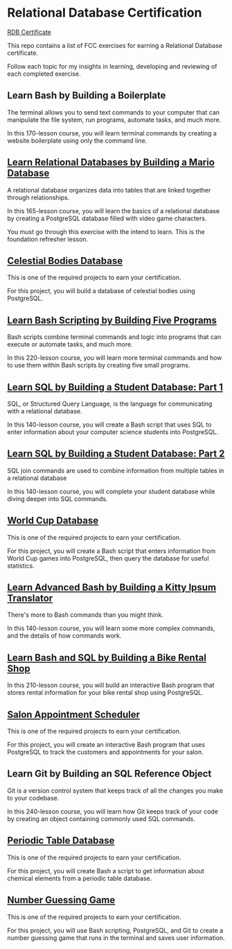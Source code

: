 # Relational Database Certification

[RDB Certificate](https://www.freecodecamp.org/certification/marknltv/relational-database-v8)

This repo contains a list of FCC exercises for earning a Relational Database certificate.  

Follow each topic for my insights in learning, developing and reviewing of each completed exercise.  

## Learn Bash by Building a Boilerplate

The terminal allows you to send text commands to your computer that can manipulate the file system, run programs, automate tasks, and much more.

In this 170-lesson course, you will learn terminal commands by creating a website boilerplate using only the command line.

## [Learn Relational Databases by Building a Mario Database](https://github.com/hurricanemark/relational_database/tree/main/BuildingMarioBrosDatabase#building-mario-bros-database)

A relational database organizes data into tables that are linked together through relationships.

In this 165-lesson course, you will learn the basics of a relational database by creating a PostgreSQL database filled with video game characters.

You must go through this exercise with the intend to learn.  This is the foundation refresher lesson. 

## [Celestial Bodies Database](https://github.com/hurricanemark/relational_database/tree/main/BuildACelestialDatabase#building-a-celestial-bodies-database)

This is one of the required projects to earn your certification.

For this project, you will build a database of celestial bodies using PostgreSQL.

## [Learn Bash Scripting by Building Five Programs](https://github.com/hurricanemark/relational_database/tree/main/bash_scripts#bash-scripting)

Bash scripts combine terminal commands and logic into programs that can execute or automate tasks, and much more.

In this 220-lesson course, you will learn more terminal commands and how to use them within Bash scripts by creating five small programs.

## [Learn SQL by Building a Student Database: Part 1](https://github.com/hurricanemark/relational_database/tree/main/BuildDatabaseFromCSVFiles#building-a-student-database-from-csv-file)

SQL, or Structured Query Language, is the language for communicating with a relational database.

In this 140-lesson course, you will create a Bash script that uses SQL to enter information about your computer science students into PostgreSQL.

## [Learn SQL by Building a Student Database: Part 2](https://github.com/hurricanemark/relational_database/tree/main/BuildDatabaseFromCSVFiles#building-a-student-database-from-csv-file)

SQL join commands are used to combine information from multiple tables in a relational database

In this 140-lesson course, you will complete your student database while diving deeper into SQL commands.

## [World Cup Database](https://github.com/hurricanemark/relational_database/tree/main/BuildWorldCupDatabaseFromCSVFile#building-a-world-cup-database)

This is one of the required projects to earn your certification.

For this project, you will create a Bash script that enters information from World Cup games into PostgreSQL, then query the database for useful statistics.

## [Learn Advanced Bash by Building a Kitty Ipsum Translator](https://github.com/hurricanemark/relational_database/tree/main/BuildAKittyIpsumTranslator#building-a-kitty-ipsum-translator)

There's more to Bash commands than you might think.

In this 140-lesson course, you will learn some more complex commands, and the details of how commands work.

## [Learn Bash and SQL by Building a Bike Rental Shop](https://github.com/hurricanemark/relational_database/tree/main/BuildABikeRentalShop#building-a-bike-rental-shop-database)

In this 210-lesson course, you will build an interactive Bash program that stores rental information for your bike rental shop using PostgreSQL.

## [Salon Appointment Scheduler](https://github.com/hurricanemark/relational_database/tree/main/BuildASalonServiceAppointmentScheduler#building-a-salon-service-appointment-scheduler)

This is one of the required projects to earn your certification.

For this project, you will create an interactive Bash program that uses PostgreSQL to track the customers and appointments for your salon.

## Learn Git by Building an SQL Reference Object

Git is a version control system that keeps track of all the changes you make to your codebase.

In this 240-lesson course, you will learn how Git keeps track of your code by creating an object containing commonly used SQL commands.

## [Periodic Table Database](https://github.com/hurricanemark/relational_database/tree/main/BuildPeriodicTableDatabase#building-a-periodic-table-database)

This is one of the required projects to earn your certification.

For this project, you will create Bash a script to get information about chemical elements from a periodic table database.

## [Number Guessing Game](https://github.com/hurricanemark/relational_database/tree/main/BuildANumberGuessingGameDatabase#building-a-number-guessing-game)

This is one of the required projects to earn your certification.

For this project, you will use Bash scripting, PostgreSQL, and Git to create a number guessing game that runs in the terminal and saves user information.